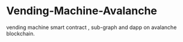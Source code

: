 # Vending-Machine-Avalanche
vending machine smart contract , sub-graph and dapp on avalanche blockchain.
